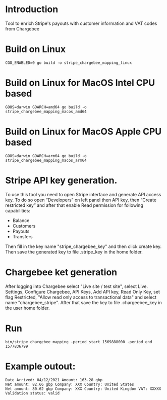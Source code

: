 # Introduction

Tool to enrich Stripe's payouts with customer information and VAT codes from Chargebee

# Build on Linux

```
CGO_ENABLED=0 go build -o stripe_chargebee_mapping_linux
```

# Build on Linux for MacOS Intel CPU based

```
GOOS=darwin GOARCH=amd64 go build -o stripe_chargebee_mapping_macos_amd64
```

# Build on Linux for MacOS Apple CPU based

```
GOOS=darwin GOARCH=arm64 go build -o stripe_chargebee_mapping_macos_arm64
```

# Stripe API key generation.

To use this tool you need to open Stripe interface and generate API access key. To do so open “Developers” on left panel then API key, then “Create restricted key” and after that enable Read permission for following capabilities:

- Balance
- Customers
- Payouts
- Transfers

Then fill in the key name "stripe_chargebee_key" and then click create key. Then save the generated key to file .stripe_key in the home folder. 

# Chargebee ket generation

After logging into Chargebee select "Live site / test site", select Live. Settings, Configure Chargebee, API Keys, Add API key, Read Only Key, set flag Restricted, "Allow read only access to transactional data" and select name "chargebee_stripe". After that save the key to file .chargeebee_key in the user home folder. 

# Run

```
bin/stripe_chargebee_mapping -period_start 1569888000 -period_end 1577836799
```

# Example outout:

```
Date Arrived: 04/12/2021 Amount: 163.28 gbp 
Net amount: 82.66 gbp Company: XXX Country: United States
Net amount: 80.62 gbp Company: XXX Country: United Kingdom VAT: XXXXX Validation status: valid
```


